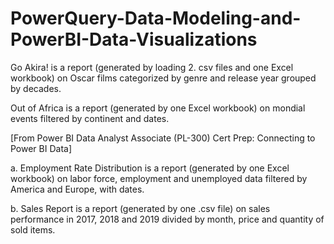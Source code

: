 # PowerQuery-Data-Modeling-and-PowerBI-Data-Visualizations


Go Akira! is a report (generated by loading 2. csv files and one Excel workbook) on Oscar films categorized by genre and release year grouped by decades. 

Out of Africa is a report (generated by one Excel workbook) on mondial events filtered by continent and dates.


[From Power BI Data Analyst Associate (PL-300) Cert Prep: Connecting to Power BI Data]

a. Employment Rate Distribution is a report (generated by one Excel workbook) on labor force, employment and unemployed data filtered by America and Europe, with dates.

b. Sales Report is a report (generated by one .csv file) on sales performance in 2017, 2018 and 2019 divided by month, price and quantity of sold items.




